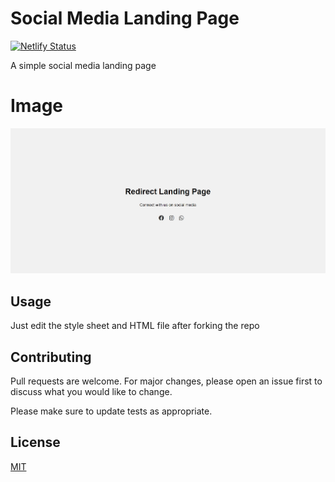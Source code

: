 # Social Media Landing Page

[![Netlify Status](https://api.netlify.com/api/v1/badges/971904c2-3239-4b8a-8260-3ab7f73746bc/deploy-status)](https://app.netlify.com/sites/tourmaline-dusk-d95b3d/deploys)

A simple social media landing page

# Image

![Landing Page](example.jpg "Landing Page")

## Usage

Just edit the style sheet and HTML file after forking the repo

## Contributing

Pull requests are welcome. For major changes, please open an issue first
to discuss what you would like to change.

Please make sure to update tests as appropriate.

## License

[MIT](https://choosealicense.com/licenses/mit/)
